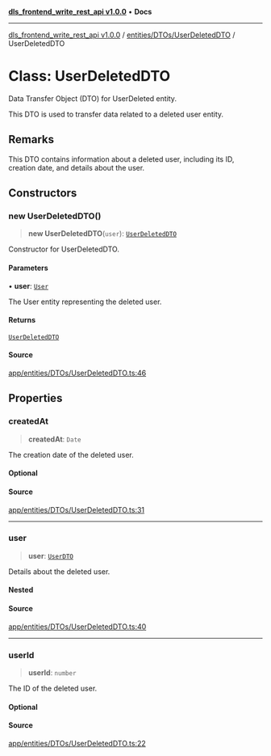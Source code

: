 [**dls_frontend_write_rest_api v1.0.0**](../../../../README.md) • **Docs**

***

[dls_frontend_write_rest_api v1.0.0](../../../../modules.md) / [entities/DTOs/UserDeletedDTO](../README.md) / UserDeletedDTO

# Class: UserDeletedDTO

Data Transfer Object (DTO) for UserDeleted entity.

This DTO is used to transfer data related to a deleted user entity.

## Remarks

This DTO contains information about a deleted user, including its ID, creation date,
and details about the user.

## Constructors

### new UserDeletedDTO()

> **new UserDeletedDTO**(`user`): [`UserDeletedDTO`](UserDeletedDTO.md)

Constructor for UserDeletedDTO.

#### Parameters

• **user**: [`User`](../../../entities/User/classes/User.md)

The User entity representing the deleted user.

#### Returns

[`UserDeletedDTO`](UserDeletedDTO.md)

#### Source

[app/entities/DTOs/UserDeletedDTO.ts:46](https://github.com/No-Life-inc/dls_write_api/blob/3b6ede554338fca33854ae593d3c96d63a70eb98/app/entities/DTOs/UserDeletedDTO.ts#L46)

## Properties

### createdAt

> **createdAt**: `Date`

The creation date of the deleted user.

#### Optional

#### Source

[app/entities/DTOs/UserDeletedDTO.ts:31](https://github.com/No-Life-inc/dls_write_api/blob/3b6ede554338fca33854ae593d3c96d63a70eb98/app/entities/DTOs/UserDeletedDTO.ts#L31)

***

### user

> **user**: [`UserDTO`](../../UserDTO/classes/UserDTO.md)

Details about the deleted user.

#### Nested

#### Source

[app/entities/DTOs/UserDeletedDTO.ts:40](https://github.com/No-Life-inc/dls_write_api/blob/3b6ede554338fca33854ae593d3c96d63a70eb98/app/entities/DTOs/UserDeletedDTO.ts#L40)

***

### userId

> **userId**: `number`

The ID of the deleted user.

#### Optional

#### Source

[app/entities/DTOs/UserDeletedDTO.ts:22](https://github.com/No-Life-inc/dls_write_api/blob/3b6ede554338fca33854ae593d3c96d63a70eb98/app/entities/DTOs/UserDeletedDTO.ts#L22)
